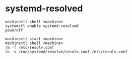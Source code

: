 systemd-resolved
===

```
machinectl shell <machine>
systemctl enable systemd-resolved
poweroff
```

```
machinectl start <machine>
machinectl shell <machine>
rm -f /etc/resolv.conf
ln -s /run/systemd/resolve/resolv.conf /etc/resolv.conf
```
